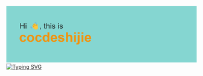 ![Hi there 👋](https://raw.githubusercontent.com/cocdeshijie/cocdeshijie/main/header.png)
[![Typing SVG](https://readme-typing-svg.demolab.com?font=Prompt&pause=1000&color=F7B33E&background=85D6D1&center=true&repeat=false&width=435&lines=Welcome+to+My+GitHub+Profile)](https://git.io/typing-svg)

<!--
**cocdeshijie/cocdeshijie** is a ✨ _special_ ✨ repository because its `README.md` (this file) appears on your GitHub profile.

Here are some ideas to get you started:

- 🔭 I’m currently working on ...
- 🌱 I’m currently learning ...
- 👯 I’m looking to collaborate on ...
- 🤔 I’m looking for help with ...
- 💬 Ask me about ...
- 📫 How to reach me: ...
- 😄 Pronouns: ...
- ⚡ Fun fact: ...
-->
